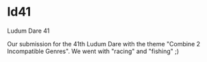 # ld41
Ludum Dare 41

Our submission for the 41th Ludum Dare with the theme "Combine 2 Incompatible Genres".
We went with "racing" and "fishing" ;)
